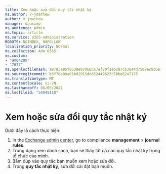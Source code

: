 ```yaml
---
title: Xem hoặc sửa đổi quy tắc nhật ký
ms.author: v-jmathew
author: v-jmathew
manager: dansimp
ms.audience: Admin
ms.topic: article
ms.service: o365-administration
ROBOTS: NOINDEX, NOFOLLOW
localization_priority: Normal
ms.collection: Adm_O365
ms.custom:
- "9004299"
- "7677"
ms.openlocfilehash: a8783a85f0539e070665a7ef30f1ebc87cb3644d7508ec9b561ad17200c97505
ms.sourcegitcommit: b5f7da89a650d2915dc652449623c78be6247175
ms.translationtype: MT
ms.contentlocale: vi-VN
ms.lasthandoff: 08/05/2021
ms.locfileid: "54045118"
---
```

# <a name="view-or-modify-a-journal-rule"></a>Xem hoặc sửa đổi quy tắc nhật ký

Dưới đây là cách thực hiện:

1. In the [Exchange admin center](https://go.microsoft.com/fwlink/p/?linkid=2059104), go to compliance **management**  >  **journal rules**.
2. Trong dạng xem danh sách, bạn sẽ thấy tất cả các quy tắc nhật ký trong tổ chức của mình.
3. Bấm đúp vào quy tắc bạn muốn xem hoặc sửa đổi.
4. Trong **quy tắc nhật ký**, sửa đổi cài đặt bạn muốn.
